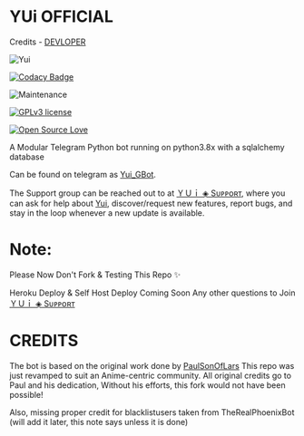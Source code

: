 # YUi OFFICIAL


Credits - [DEVLOPER](https://telegram.me/Net_SHELL)


![Yui](https://telegra.ph/file/fd91caf6f744344adec13.jpg)

[![Codacy Badge](https://app.codacy.com/project/badge/Grade/9b1165f6dc104c988126bdb92901979a)](https://www.codacy.com/gh/NetSHELL-Team/YUi_GBot_Global/dashboard?utm_source=github.com&amp;utm_medium=referral&amp;utm_content=NetSHELL-Team/YUi_GBot_Global&amp;utm_campaign=Badge_Grade)  

![Maintenance](https://img.shields.io/badge/Maintained%3F-yes-green.svg)

[![GPLv3 license](https://img.shields.io/badge/License-GPLv3-blue.svg)](https://perso.crans.org/besson/LICENSE.html) 

[![Open Source Love](https://badges.frapsoft.com/os/v3/open-source.png)](https://github.com/ellerbrock/open-source-badges/)


A Modular Telegram Python bot running on python3.8x with a sqlalchemy database 

Can be found on telegram as [Yui_GBot](https://t.me/Yui_GBot).

The Support group can be reached out to at [ＹＵｉ ◈ Sᴜᴘᴘᴏʀᴛ](https://t.me/Yui_Official), where you can ask for help about [Yui](https://t.me/Yui_GBot), discover/request new features, report bugs, and stay in the loop whenever a new update is available. 


# Note:

Please Now Don't Fork & Testing This Repo ✨

Heroku Deploy & Self Host Deploy Coming Soon
Any other questions to Join  [ＹＵｉ ◈ Sᴜᴘᴘᴏʀᴛ](https://t.me/Yui_Official)





















# CREDITS


The bot is based on the original work done by [PaulSonOfLars](https://github.com/PaulSonOfLars)
This repo was just revamped to suit an Anime-centric community. All original credits go to Paul and his dedication,
Without his efforts, this fork would not have been possible!

Also, missing proper credit for blacklistusers taken from TheRealPhoenixBot (will add it later, this note says unless it is done)





